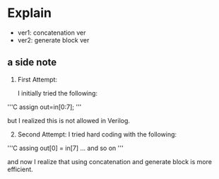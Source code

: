 # Explain
- ver1: concatenation ver
- ver2: generate block ver

## a side note
1. First Attempt:

    I initially tried the following:
    
'''C 
    assign out=in[0:7];
'''    

but I realized this is not allowed in Verilog.
    
2. Second Attempt:
    I tried hard coding with the following:
   
'''C
    assing out[0] = in[7] ...
    and so on
'''

and now I realize that using concatenation and generate block is more efficient.
